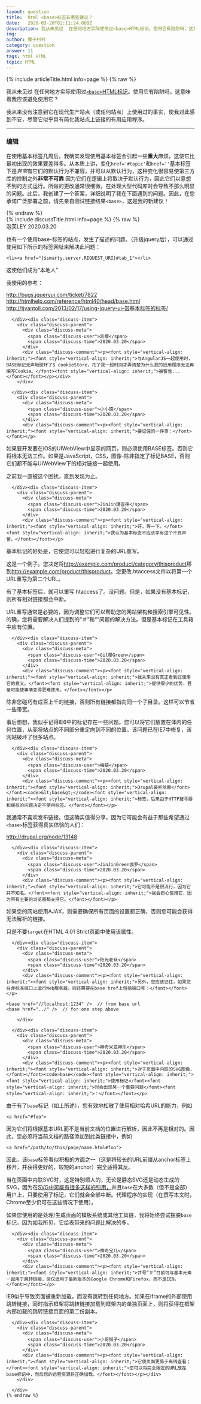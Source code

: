 ```yaml
---
layout: question
title:  html <base>标签有哪些建议？
date:   2020-03-20T02:11:24.000Z
description: 我从未见过  在任何地方实际使用过<base>HTML标记。使用它有陷阱吗，这意味着我应该避免使用它？我从来没有注意到它在现代生产站点（或任何站点）上...
img: 
author: 猴子村村
category: question
answer: 11
tags: html HTML
topic: HTML
---
```

<div class="article-root">
  <div class="article">
    {% include articleTitle.html info=page %}
    {% raw %}
    <div class="article-content"><p><font style="vertical-align: inherit;"><font style="vertical-align: inherit;">我从未见过</font><font style="vertical-align: inherit;">  在任何地方实际使用</font><font style="vertical-align: inherit;">过</font></font><a href="http://www.w3.org/TR/html4/struct/links.html#h-12.4" rel="noreferrer"><code>&lt;base&gt;</code><font style="vertical-align: inherit;"><font style="vertical-align: inherit;">HTML标记</font></font></a><font style="vertical-align: inherit;"><font style="vertical-align: inherit;">。</font><font style="vertical-align: inherit;">使用它有陷阱吗，这意味着我应该避免使用它？</font></font></p>

<p><font style="vertical-align: inherit;"><font style="vertical-align: inherit;">我从来没有注意到它在现代生产站点（或任何站点）上使用过的事实，使我对此感到不安，尽管它似乎具有简化我站点上链接的有用应用程序。</font></font></p>

<hr>

<h3><font style="vertical-align: inherit;"><font style="vertical-align: inherit;">编辑</font></font></h3>

<p><font style="vertical-align: inherit;"><font style="vertical-align: inherit;">在使用基本标签几周后，我确实发现</font><font style="vertical-align: inherit;">使用基本标签会引起</font><font style="vertical-align: inherit;">一些</font></font><strong><font style="vertical-align: inherit;"><font style="vertical-align: inherit;">重大</font></font></strong><font style="vertical-align: inherit;"><font style="vertical-align: inherit;">麻烦，这使它比最初出现的效果要差得多。</font><font style="vertical-align: inherit;">从本质上讲，变化</font></font><code>href='#topic'</code><font style="vertical-align: inherit;"><font style="vertical-align: inherit;">和</font></font><code>href=''</code><font style="vertical-align: inherit;"><font style="vertical-align: inherit;">基本标签下是</font></font><em><font style="vertical-align: inherit;"><font style="vertical-align: inherit;">非常</font></font></em><font style="vertical-align: inherit;"><font style="vertical-align: inherit;">有它们的默认行为不兼容，并可以从默认行为，这种变化很容易使第三方库的控制之外</font></font><strong><font style="vertical-align: inherit;"><font style="vertical-align: inherit;">非常不可靠</font></font></strong><font style="vertical-align: inherit;"><font style="vertical-align: inherit;">  因为它们在逻辑上将取决于默认行为，因此它们以意想不到的方式运行。</font><font style="vertical-align: inherit;">所做的更改通常很细微，在处理大型代码库时会导致不那么明显的问题。</font><font style="vertical-align: inherit;">此后，我创建了一个答案，详细说明了我在下面遇到的问题。</font><font style="vertical-align: inherit;">因此，在您承诺广泛部署之前，请先亲自测试链接结果</font></font><code>&lt;base&gt;</code><font style="vertical-align: inherit;"><font style="vertical-align: inherit;">，这是我的新建议！</font></font></p></div>
    {% endraw %}
  </div>

  <div class="discuss-wrapper">
    {% include discussTitle.html info=page %}
    {% raw %}
    <div class="discuss-item">
        <div class="discuss-parent">
          <div class="discuss-meta">
            <span class="discuss-user">泡芙LEY</span>
            <span class="discuss-time">2020.03.20</span>
          </div>
          <div class="discuss-comment"><p><font style="vertical-align: inherit;"><font style="vertical-align: inherit;">也有一个使用base-标签的站点，发生了描述的问题。</font><font style="vertical-align: inherit;">（升级jquery后），可以通过使用如下所示的标签网址来解决此问题：</font></font></p>

<pre><code>&lt;li&gt;&lt;a href="{$smarty.server.REQUEST_URI}#tab_1"&gt;&lt;/li&gt;
</code></pre>

<p><font style="vertical-align: inherit;"><font style="vertical-align: inherit;">这使他们成为“本地人”</font></font></p>

<p><font style="vertical-align: inherit;"><font style="vertical-align: inherit;">我使用的参考：</font></font></p>

<p><a href="http://bugs.jqueryui.com/ticket/7822" rel="nofollow"><font style="vertical-align: inherit;"><font style="vertical-align: inherit;">http://bugs.jqueryui.com/ticket/7822 </font></font></a>
<a href="http://htmlhelp.com/reference/html40/head/base.html" rel="nofollow"><font style="vertical-align: inherit;"><font style="vertical-align: inherit;">http://htmlhelp.com/reference/html40/head/base.html </font></font></a>
<a href="http://tjvantoll.com/2013/02/17/using-jquery-ui-tabs-with-the-base-tag/" rel="nofollow"><font style="vertical-align: inherit;"><font style="vertical-align: inherit;">http://tjvantoll.com/2013/02/17/using-jquery-ui-带基本标签的标签/</font></font></a></p></div>
        </div>
        
      </div><div class="discuss-item">
        <div class="discuss-parent">
          <div class="discuss-meta">
            <span class="discuss-user">凯樱</span>
            <span class="discuss-time">2020.03.20</span>
          </div>
          <div class="discuss-comment"><p><font style="vertical-align: inherit;"><font style="vertical-align: inherit;">与AngularJS一起使用时，BASE标记无声地破坏了$ cookieStore，花了我一段时间才弄清楚为什么我的应用程序无法再编写Cookie。</font><font style="vertical-align: inherit;">被警告...</font></font></p></div>
        </div>
        
      </div><div class="discuss-item">
        <div class="discuss-parent">
          <div class="discuss-meta">
            <span class="discuss-user">小小猿</span>
            <span class="discuss-time">2020.03.20</span>
          </div>
          <div class="discuss-comment"><p><font style="vertical-align: inherit;"><font style="vertical-align: inherit;">要记住的一件事：</font></font></p>

<p><font style="vertical-align: inherit;"><font style="vertical-align: inherit;">如果要开发要在iOS的UIWebView中显示的网页，则必须使用BASE标签。</font><font style="vertical-align: inherit;">否则它将根本无法工作。</font><font style="vertical-align: inherit;">如果是JavaScript，CSS，图像-除非指定了标记BASE，否则它们都不能与UIWebView下的相对链接一起使用。</font></font></p>

<p><font style="vertical-align: inherit;"><font style="vertical-align: inherit;">之前我一直被这个困扰，直到发现为止。</font></font></p></div>
        </div>
        
      </div><div class="discuss-item">
        <div class="discuss-parent">
          <div class="discuss-meta">
            <span class="discuss-user">JinJin理查德</span>
            <span class="discuss-time">2020.03.20</span>
          </div>
          <div class="discuss-comment"><p><font style="vertical-align: inherit;"><font style="vertical-align: inherit;">好，等一下。</font><font style="vertical-align: inherit;">我认为基本标签不应该享有这个不良声誉。</font></font></p>

<p><font style="vertical-align: inherit;"><font style="vertical-align: inherit;">基本标记的好处是，它使您可以轻松进行复杂的URL重写。  </font></font></p>

<p><font style="vertical-align: inherit;"><font style="vertical-align: inherit;">这是一个例子。</font><font style="vertical-align: inherit;">您决定将</font></font><a href="http://example.com/product/category/thisproduct" rel="noreferrer"><font style="vertical-align: inherit;"><font style="vertical-align: inherit;">http://example.com/product/category/thisproduct</font></font></a><font style="vertical-align: inherit;"><font style="vertical-align: inherit;">移到</font></font><a href="http://example.com/product/thisproduct" rel="noreferrer"><font style="vertical-align: inherit;"><font style="vertical-align: inherit;">http://example.com/product/thisproduct</font></font></a><font style="vertical-align: inherit;"><font style="vertical-align: inherit;">。</font><font style="vertical-align: inherit;">您更改.htaccess文件以将第一个URL重写为第二个URL。</font></font></p>

<p><font style="vertical-align: inherit;"><font style="vertical-align: inherit;">有了基本标签后，就可以重写.htaccess了。</font><font style="vertical-align: inherit;">没问题。</font><font style="vertical-align: inherit;">但是，如果没有基本标记，则所有相对链接都会中断。</font></font></p>

<p><font style="vertical-align: inherit;"><font style="vertical-align: inherit;">URL重写通常是必要的，因为调整它们可以帮助您的网站架构和搜索引擎可见性。</font><font style="vertical-align: inherit;">的确，您将需要解决人们提到的“＃”和“”问题的解决方法。</font><font style="vertical-align: inherit;">但是基本标记在工具箱中应有位置。</font></font></p></div>
        </div>
        
      </div><div class="discuss-item">
        <div class="discuss-parent">
          <div class="discuss-meta">
            <span class="discuss-user">Gil樱Green</span>
            <span class="discuss-time">2020.03.20</span>
          </div>
          <div class="discuss-comment"><p><font style="vertical-align: inherit;"><font style="vertical-align: inherit;">我从来没有真正看到过使用它的意义。</font><font style="vertical-align: inherit;">提供很少的优势，甚至可能使事情变得更难使用。</font></font></p>

<p><font style="vertical-align: inherit;"><font style="vertical-align: inherit;">除非您碰巧有成百上千的链接，否则所有链接都指向同一个子目录。</font><font style="vertical-align: inherit;">这样可以节省一些带宽。</font></font></p>

<p><font style="vertical-align: inherit;"><font style="vertical-align: inherit;">事后想想，我似乎记得IE6中的标记存在一些问题。</font><font style="vertical-align: inherit;">您可以将它们放置在体内的任何位置，从而将站点的不同部分重定向到不同的位置。</font><font style="vertical-align: inherit;">该问题已在IE7中修复，该网站破坏了很多站点。</font></font></p></div>
        </div>
        
      </div><div class="discuss-item">
        <div class="discuss-parent">
          <div class="discuss-meta">
            <span class="discuss-user">梅猿</span>
            <span class="discuss-time">2020.03.20</span>
          </div>
          <div class="discuss-comment"><p><font style="vertical-align: inherit;"><font style="vertical-align: inherit;">Drupal最初依赖</font></font><code>&lt;base&gt;</code><font style="vertical-align: inherit;"><font style="vertical-align: inherit;">标签，后来由于HTTP搜寻器和缓存的问题决定不使用标签。</font></font></p>

<p><font style="vertical-align: inherit;"><font style="vertical-align: inherit;">我通常不喜欢发布链接。</font><font style="vertical-align: inherit;">但这确实值得分享，因为它可能会有益于那些希望通过</font></font><code>&lt;base&gt;</code><font style="vertical-align: inherit;"><font style="vertical-align: inherit;">标签</font><font style="vertical-align: inherit;">获得真实体验的人们</font><font style="vertical-align: inherit;">：</font></font></p>

<p><a href="http://drupal.org/node/13148" rel="noreferrer"><font style="vertical-align: inherit;"><font style="vertical-align: inherit;">http://drupal.org/node/13148</font></font></a></p></div>
        </div>
        
      </div><div class="discuss-item">
        <div class="discuss-parent">
          <div class="discuss-meta">
            <span class="discuss-user">JinJinGreen伽罗</span>
            <span class="discuss-time">2020.03.20</span>
          </div>
          <div class="discuss-comment"><p><font style="vertical-align: inherit;"><font style="vertical-align: inherit;">它可能不是很流行，因为它并不知名。</font><font style="vertical-align: inherit;">我会担心使用它，因为所有主要的浏览器都支持它。</font></font></p>

<p><font style="vertical-align: inherit;"><font style="vertical-align: inherit;">如果您的网站使用AJAX，则需要确保所有页面的设置都正确，否则您可能会获得无法解析的链接。</font></font></p>

<p><font style="vertical-align: inherit;"><font style="vertical-align: inherit;">只是不要</font></font><code>target</code><font style="vertical-align: inherit;"><font style="vertical-align: inherit;">在HTML 4.01 Strict页面中</font><font style="vertical-align: inherit;">使用该</font><font style="vertical-align: inherit;">属性。</font></font></p></div>
        </div>
        
      </div><div class="discuss-item">
        <div class="discuss-parent">
          <div class="discuss-meta">
            <span class="discuss-user">阳光老丝</span>
            <span class="discuss-time">2020.03.20</span>
          </div>
          <div class="discuss-comment"><p><font style="vertical-align: inherit;"><font style="vertical-align: inherit;">另外，您应该记住，如果您在非标准端口上运行Web服务器，则还需要在base href上包括端口号：</font></font></p>

<pre><code>&lt;base href="//localhost:1234" /&gt;  // from base url<font></font>
&lt;base href="../" /&gt;  // for one step above<font></font>
</code></pre></div>
        </div>
        
      </div><div class="discuss-item">
        <div class="discuss-parent">
          <div class="discuss-meta">
            <span class="discuss-user">神奇米亚神乐</span>
            <span class="discuss-time">2020.03.20</span>
          </div>
          <div class="discuss-comment"><p><font style="vertical-align: inherit;"><font style="vertical-align: inherit;">对于页面中内联的SVG图像，</font></font><code>base</code><font style="vertical-align: inherit;"><font style="vertical-align: inherit;">使用标记</font><font style="vertical-align: inherit;">时会出现另一个重要问题</font><font style="vertical-align: inherit;">：</font></font></p>

<p><font style="vertical-align: inherit;"><font style="vertical-align: inherit;">由于有了</font></font><code>base</code><font style="vertical-align: inherit;"><font style="vertical-align: inherit;">标记（如上所述），您有效地松散了使用相对哈希URL的能力，例如</font></font></p>

<p><code>&lt;a href="#foo"&gt;</code> </p>

<p><font style="vertical-align: inherit;"><font style="vertical-align: inherit;">因为它们将根据基本URL而不是当前文档的位置进行解析，因此不再是相对的。</font><font style="vertical-align: inherit;">因此，您必须将当前文档的路径添加到此类链接中，例如</font></font></p>

<p><code>&lt;a href="/path/to/this/page/name.html#foo"&gt;</code> </p>

<p><font style="vertical-align: inherit;"><font style="vertical-align: inherit;">因此，该</font></font><code>base</code><font style="vertical-align: inherit;"><font style="vertical-align: inherit;">标签</font><font style="vertical-align: inherit;">看似积极的方面之一</font><font style="vertical-align: inherit;">（这是将较长的URL前缀从anchor标签上移开，并获得更好的，较短的anchor）完全适得其反。</font></font></p>

<p><font style="vertical-align: inherit;"><font style="vertical-align: inherit;">当在页面中内联SVG时，这是特别烦人的，无论是静态SVG还是动态生成的SVG，因为在</font></font><a href="https://stackoverflow.com/questions/18259032"><font style="vertical-align: inherit;"><font style="vertical-align: inherit;">SVG中可能有很多这样的引用，</font></font></a><font style="vertical-align: inherit;"><font style="vertical-align: inherit;">并且</font></font><code>base</code><font style="vertical-align: inherit;"><font style="vertical-align: inherit;">在大多数（但不是全部）用户上，</font><font style="vertical-align: inherit;">只要使用了</font><font style="vertical-align: inherit;">标记</font><font style="vertical-align: inherit;">，它们就会全部中断。</font><font style="vertical-align: inherit;">代理程序的实现（在撰写本文时，Chrome至少仍可在这些情况下使用）。</font></font></p>

<p><font style="vertical-align: inherit;"><font style="vertical-align: inherit;">如果您使用的是处理/生成页面的模板系统或其他工具链，我将始终尝试摆脱</font></font><code>base</code><font style="vertical-align: inherit;"><font style="vertical-align: inherit;">标记，因为如我所见，它给表带来的问题比解决的多。</font></font></p></div>
        </div>
        
      </div><div class="discuss-item">
        <div class="discuss-parent">
          <div class="discuss-meta">
            <span class="discuss-user">神奇宝儿</span>
            <span class="discuss-time">2020.03.20</span>
          </div>
          <div class="discuss-comment"><p><font style="vertical-align: inherit;"><font style="vertical-align: inherit;">井号“＃”目前可与基本元素一起用于跳转链接，但仅适用于最新版本的Google Chrome和Firefox，而不是IE9。</font></font></p>

<p><font style="vertical-align: inherit;"><font style="vertical-align: inherit;">IE9似乎导致页面被重新加载，而没有跳转到任何地方。</font><font style="vertical-align: inherit;">如果在iframe的外部使用跳转链接，同时指示框架将跳转链接加载到框架内的单独页面上，则将获得在框架内部加载的跳转链接页面的第二份副本。</font></font></p></div>
        </div>
        
      </div><div class="discuss-item">
        <div class="discuss-parent">
          <div class="discuss-meta">
            <span class="discuss-user">小哥猴子</span>
            <span class="discuss-time">2020.03.20</span>
          </div>
          <div class="discuss-comment"><p><font style="vertical-align: inherit;"><font style="vertical-align: inherit;">它使页面更易于离线查看；</font><font style="vertical-align: inherit;">您可以将完全限定的URL放在base标记中，然后您的远程资源将正确加载。</font></font></p></div>
        </div>
        
      </div>
    {% endraw %}
  </div>
<div>
